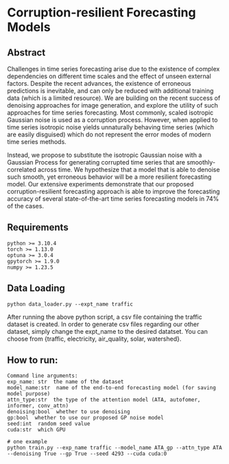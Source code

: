 # Corruption-resilient Forecasting Models

## Abstract 

Challenges in time series forecasting arise due to the existence of complex dependencies on different time scales and the effect of unseen external factors. Despite the recent advances, the existence of erroneous predictions is inevitable, and can only be reduced with additional training data (which is a limited resource). We are building on the recent success of denoising approaches for image generation, and explore the utility of such approaches for time series forecasting. 
Most commonly, scaled isotropic Gaussian noise is used as a corruption process. However, when applied to time series isotropic noise yields unnaturally behaving time series (which are easily disguised) which do not represent the error modes of modern time series methods. 

Instead, we propose to substitute the isotropic Gaussian noise with a Gaussian Process for generating corrupted time series that are smoothly-correlated across time. We hypothesize that a model that is able to denoise such smooth, yet erroneous behavior will be a more resilient forecasting model.
Our extensive experiments demonstrate that our proposed corruption-resilient forecasting approach is able to improve the forecasting accuracy of several state-of-the-art time series forecasting models in 74\% of the cases. 



## Requirements

```
python >= 3.10.4
torch >= 1.13.0
optuna >= 3.0.4
gpytorch >= 1.9.0
numpy >= 1.23.5
```

## Data Loading 

```
python data_loader.py --expt_name traffic
```

After running the above python script, a csv file containing the traffic dataset is created. In order to generate csv files regarding our other dataset, simply change the expt_name to the desired datatset. You can choose from {traffic, electricity, air_quality, solar, watershed}.

## How to run:
```
Command line arguments:
exp_name: str  the name of the dataset
model_name:str  name of the end-to-end forecasting model (for saving model purpose)
attn_type:str  the type of the attention model (ATA, autofomer, informer, conv_attn)
denoising:bool  whether to use denoising
gp:bool  whether to use our proposed GP noise model 
seed:int  random seed value
cuda:str  which GPU

# one example 
python train.py --exp_name traffic --model_name ATA_gp --attn_type ATA --denoising True --gp True --seed 4293 --cuda cuda:0
```
